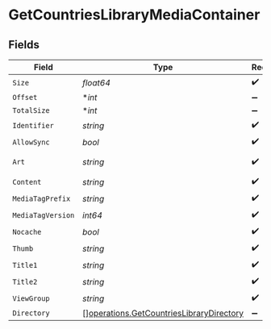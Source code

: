 # GetCountriesLibraryMediaContainer


## Fields

| Field                                                                                                | Type                                                                                                 | Required                                                                                             | Description                                                                                          | Example                                                                                              |
| ---------------------------------------------------------------------------------------------------- | ---------------------------------------------------------------------------------------------------- | ---------------------------------------------------------------------------------------------------- | ---------------------------------------------------------------------------------------------------- | ---------------------------------------------------------------------------------------------------- |
| `Size`                                                                                               | *float64*                                                                                            | :heavy_check_mark:                                                                                   | N/A                                                                                                  | 50                                                                                                   |
| `Offset`                                                                                             | **int*                                                                                               | :heavy_minus_sign:                                                                                   | N/A                                                                                                  |                                                                                                      |
| `TotalSize`                                                                                          | **int*                                                                                               | :heavy_minus_sign:                                                                                   | N/A                                                                                                  |                                                                                                      |
| `Identifier`                                                                                         | *string*                                                                                             | :heavy_check_mark:                                                                                   | N/A                                                                                                  | com.plexapp.plugins.library                                                                          |
| `AllowSync`                                                                                          | *bool*                                                                                               | :heavy_check_mark:                                                                                   | N/A                                                                                                  | false                                                                                                |
| `Art`                                                                                                | *string*                                                                                             | :heavy_check_mark:                                                                                   | N/A                                                                                                  | /:/resources/show-fanart.jpg                                                                         |
| `Content`                                                                                            | *string*                                                                                             | :heavy_check_mark:                                                                                   | N/A                                                                                                  | secondary                                                                                            |
| `MediaTagPrefix`                                                                                     | *string*                                                                                             | :heavy_check_mark:                                                                                   | N/A                                                                                                  | /system/bundle/media/flags/                                                                          |
| `MediaTagVersion`                                                                                    | *int64*                                                                                              | :heavy_check_mark:                                                                                   | N/A                                                                                                  | 1734362201                                                                                           |
| `Nocache`                                                                                            | *bool*                                                                                               | :heavy_check_mark:                                                                                   | N/A                                                                                                  | true                                                                                                 |
| `Thumb`                                                                                              | *string*                                                                                             | :heavy_check_mark:                                                                                   | N/A                                                                                                  | /:/resources/show.png                                                                                |
| `Title1`                                                                                             | *string*                                                                                             | :heavy_check_mark:                                                                                   | N/A                                                                                                  | TV Series                                                                                            |
| `Title2`                                                                                             | *string*                                                                                             | :heavy_check_mark:                                                                                   | N/A                                                                                                  | By Country                                                                                           |
| `ViewGroup`                                                                                          | *string*                                                                                             | :heavy_check_mark:                                                                                   | N/A                                                                                                  | secondary                                                                                            |
| `Directory`                                                                                          | [][operations.GetCountriesLibraryDirectory](../../models/operations/getcountrieslibrarydirectory.md) | :heavy_minus_sign:                                                                                   | N/A                                                                                                  |                                                                                                      |